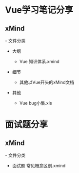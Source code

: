 # Vue学习笔记分享

<h2>xMind</h2>
- 文件分类

- 大纲
    - Vue 知识体系.xmind

- 细节
    - 其他以Vue开头的xMind文档

- 其他
    - Vue bug小集.xls



# 面试题分享
<h2>xMind</h2>
- 文件分类

- 面试题 常见概念区别.xmind
